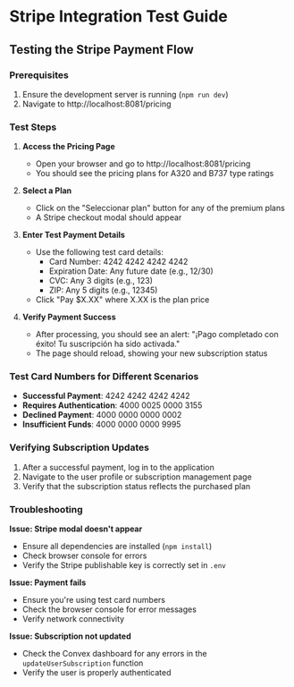 # Stripe Integration Test Guide

## Testing the Stripe Payment Flow

### Prerequisites
1. Ensure the development server is running (`npm run dev`)
2. Navigate to http://localhost:8081/pricing

### Test Steps

1. **Access the Pricing Page**
   - Open your browser and go to http://localhost:8081/pricing
   - You should see the pricing plans for A320 and B737 type ratings

2. **Select a Plan**
   - Click on the "Seleccionar plan" button for any of the premium plans
   - A Stripe checkout modal should appear

3. **Enter Test Payment Details**
   - Use the following test card details:
     - Card Number: 4242 4242 4242 4242
     - Expiration Date: Any future date (e.g., 12/30)
     - CVC: Any 3 digits (e.g., 123)
     - ZIP: Any 5 digits (e.g., 12345)
   - Click "Pay $X.XX" where X.XX is the plan price

4. **Verify Payment Success**
   - After processing, you should see an alert: "¡Pago completado con éxito! Tu suscripción ha sido activada."
   - The page should reload, showing your new subscription status

### Test Card Numbers for Different Scenarios

- **Successful Payment**: 4242 4242 4242 4242
- **Requires Authentication**: 4000 0025 0000 3155
- **Declined Payment**: 4000 0000 0000 0002
- **Insufficient Funds**: 4000 0000 0000 9995

### Verifying Subscription Updates

1. After a successful payment, log in to the application
2. Navigate to the user profile or subscription management page
3. Verify that the subscription status reflects the purchased plan

### Troubleshooting

**Issue: Stripe modal doesn't appear**
- Ensure all dependencies are installed (`npm install`)
- Check browser console for errors
- Verify the Stripe publishable key is correctly set in `.env`

**Issue: Payment fails**
- Ensure you're using test card numbers
- Check the browser console for error messages
- Verify network connectivity

**Issue: Subscription not updated**
- Check the Convex dashboard for any errors in the `updateUserSubscription` function
- Verify the user is properly authenticated